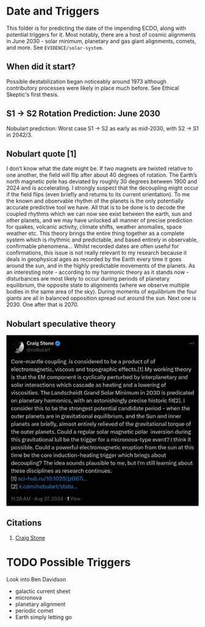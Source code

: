 # Date and Triggers

This folder is for predicting the date of the impending ECDO, along with potential triggers for it. Most notably, there are a host of cosmic alignments in June 2030 - solar minimum, planetary and gas giant alignments, comets, and more. See `EVIDENCE/solar-system`.

## When did it start?

Possible destabilization began noticeably around 1973 although contributory processes were likely in place much before. See Ethical Skeptic's first thesis.

## S1 -> S2 Rotation Prediction: June 2030

Nobulart prediction: Worst case S1 -> S2 as early as mid-2030, with S2 -> S1 in 2042/3.

## Nobulart quote [1]

I don’t know what the date might be. If two magnets are twisted relative to one another, the field will flip after about 40 degrees of rotation. The Earth’s north magnetic pole has deviated by roughly 30 degrees between 1900 and 2024 and is accelerating. I strongly suspect that the decoupling might occur if the field flips (even briefly and returns to its current orientation). To me the known and observable rhythm of the planets is the only potentially accurate predictive tool we have. All that is to be done is to decode the coupled rhythms which we can now see exist between the earth, sun and other planets, and we may have unlocked all manner of precise prediction for quakes, volcanic activity, climate shifts, weather anomalies, space weather etc. This theory brings the entire thing together as a complete system which is rhythmic and predictable, and based entirely in observable, confirmable phenomena... Whilst recorded dates are often useful for confirmations, this issue is not really relevant to my research because it deals in geophysical ages as recorded by the Earth every time it goes around the sun, and in the highly predictable movements of the planets. As an interesting note - according to my harmonic theory as it stands now - disturbances are most likely to occur during periods of planetary equilibrium, the opposite state to alignments (where we observe multiple bodies in the same area of the sky). During moments of equilibrium the four giants are all in balanced opposition spread out around the sun. Next one is 2030. One after that is 2070.

## Nobulart speculative theory

![](../../0-FOUNDATION-THEORY/ecdo-causes/img/2030-triggers.jpg)

## Citations

1. [Craig Stone](https://nobulart.com)

# TODO Possible Triggers

Look into Ben Davidson

- galactic current sheet
- micronova
- planetary alignment
- periodic comet
- Earth simply letting go